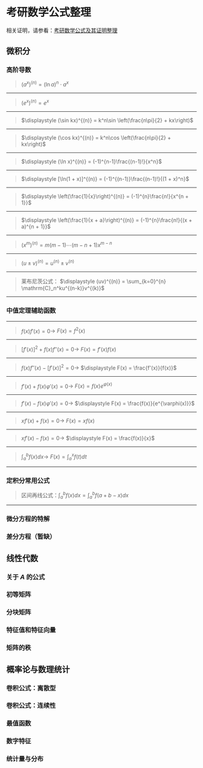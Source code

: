# 考研数学公式整理

[annotation]: <id> (20e5e4f9-dd50-4543-bd79-453425f7367e)
[annotation]: <status> (public)
[annotation]: <create_time> (2020-12-02 00:12:52)
[annotation]: <category> (数学理论)
[annotation]: <tags> (微积分|线性代数|统计学)
[annotation]: <comments> (true)
[annotation]: <url> (http://blog.ccyg.studio/article/20e5e4f9-dd50-4543-bd79-453425f7367e)

<input class='mathjax align' value='left' type='hidden'/>

相关证明，请参看：[考研数学公式及其证明整理](http://blog.ccyg.studio/article/2803d4d0-a64b-411f-ad15-ed80740ffea2)

## 微积分

### 高阶导数

> $(a^x)^{(n)} = (\ln a)^n\cdot a^x$

----

> $(e^x)^{(n)} = e^x$

---

> $\displaystyle (\sin kx)^{(n)} = k^n\sin \left(\frac{n\pi}{2} + kx\right)$

---

> $\displaystyle (\cos kx)^{(n)} = k^n\cos \left(\frac{n\pi}{2} + kx\right)$

----

> $\displaystyle (\ln x)^{(n)} = (-1)^{n-1}\frac{(n-1)!}{x^n}$

---

> $\displaystyle [\ln(1 + x)]^{(n)} = (-1)^{(n-1)}\frac{(n-1)!}{(1 + x)^n}$

---

> $\displaystyle \left(\frac{1}{x}\right)^{(n)} = (-1)^{n}\frac{n!}{x^{n + 1}}$

---

> $\displaystyle \left(\frac{1}{x + a}\right)^{(n)} = (-1)^{n}\frac{n!}{(x + a)^{n + 1}}$

---

> $\displaystyle (x^m)^{(n)} = m(m-1)\cdots(m - n + 1) x^{m - n}$

---

> $\displaystyle (u \pm v)^{(n)} = u^{(n)} \pm v^{(n)}$

---

> 莱布尼茨公式： $\displaystyle (uv)^{(n)} = \sum_{k=0}^{n} \mathrm{C}_n^ku^{(n-k)}v^{(k)}$

---

### 中值定理辅助函数

---

> $f(x)f'(x) = 0 \to$  $F(x) = f^2(x)$

---

> $[f'(x)]^2 + f(x)f''(x)= 0 \to$  $F(x) = f'(x)f(x)$

---

> $f(x)f''(x) - [f'(x)]^2= 0 \to$  $\displaystyle F(x) = \frac{f'(x)}{f(x)}$

---

> $f'(x) + f(x)\varphi'(x)= 0 \to$  $F(x) = f(x)e^{\varphi(x)}$

---

> $f'(x) - f(x)\varphi'(x)= 0 \to$  $\displaystyle F(x) = \frac{f(x)}{e^{\varphi(x)}}$

---

> $xf'(x) + f(x)= 0 \to$  $F(x) = xf(x)$

---

> $xf'(x) - f(x)= 0 \to$  $\displaystyle F(x) = \frac{f(x)}{x}$

---

> $\displaystyle \int_a^b f(x) dx  \to$  $\displaystyle F(x) = \int_a^x f(t) dt$

---

### 定积分常用公式

> 区间再线公式：$\displaystyle \int_a^b f(x) dx = \int_a^b f(a + b - x) dx$

---

### 微分方程的特解

### 差分方程（暂缺）

## 线性代数

### 关于 $A$ 的公式

### 初等矩阵

### 分块矩阵

### 特征值和特征向量

### 矩阵的秩

## 概率论与数理统计

### 卷积公式：离散型

### 卷积公式：连续性

### 最值函数

### 数字特征

### 统计量与分布

